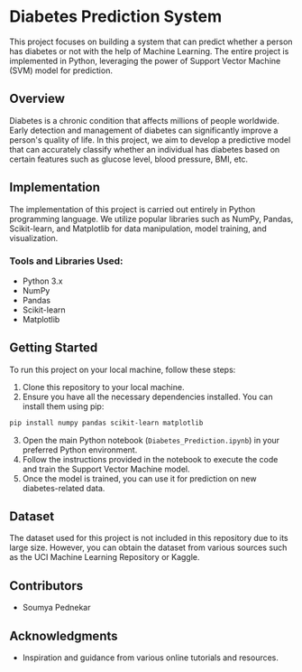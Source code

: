 # Diabetes Prediction System

This project focuses on building a system that can predict whether a person has diabetes or not with the help of Machine Learning. The entire project is implemented in Python, leveraging the power of Support Vector Machine (SVM) model for prediction.

## Overview

Diabetes is a chronic condition that affects millions of people worldwide. Early detection and management of diabetes can significantly improve a person's quality of life. In this project, we aim to develop a predictive model that can accurately classify whether an individual has diabetes based on certain features such as glucose level, blood pressure, BMI, etc.

## Implementation

The implementation of this project is carried out entirely in Python programming language. We utilize popular libraries such as NumPy, Pandas, Scikit-learn, and Matplotlib for data manipulation, model training, and visualization.

### Tools and Libraries Used:

- Python 3.x
- NumPy
- Pandas
- Scikit-learn
- Matplotlib

## Getting Started

To run this project on your local machine, follow these steps:

1. Clone this repository to your local machine.
2. Ensure you have all the necessary dependencies installed. You can install them using pip:

```bash
pip install numpy pandas scikit-learn matplotlib
```

3. Open the main Python notebook (`Diabetes_Prediction.ipynb`) in your preferred Python environment.
4. Follow the instructions provided in the notebook to execute the code and train the Support Vector Machine model.
5. Once the model is trained, you can use it for prediction on new diabetes-related data.

## Dataset

The dataset used for this project is not included in this repository due to its large size. However, you can obtain the dataset from various sources such as the UCI Machine Learning Repository or Kaggle.

## Contributors

- Soumya Pednekar

## Acknowledgments
- Inspiration and guidance from various online tutorials and resources.
